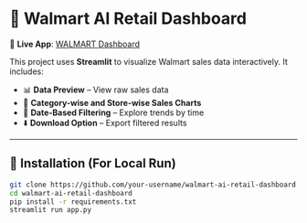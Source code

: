 # 🧠 Walmart AI Retail Dashboard

🔗 **Live App**: [WALMART Dashboard](https://walmart-retail-waeefhgps32zszggpqsu2k.streamlit.app/)

This project uses **Streamlit** to visualize Walmart sales data interactively. It includes:

- 📊 **Data Preview** – View raw sales data
- 🧾 **Category-wise and Store-wise Sales Charts**
- 📅 **Date-Based Filtering** – Explore trends by time
- ⬇️ **Download Option** – Export filtered results

---

## 🔧 Installation (For Local Run)

```bash
git clone https://github.com/your-username/walmart-ai-retail-dashboard.git
cd walmart-ai-retail-dashboard
pip install -r requirements.txt
streamlit run app.py
